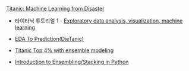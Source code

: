 [Titanic: Machine Learning from Disaster](https://www.kaggle.com/c/titanic)

* 타이타닉 튜토리얼 1 - [Exploratory data analysis, visualization, machine learning](https://kaggle-kr.tistory.com/17?category=868316)

* [EDA To Prediction(DieTanic)](https://www.kaggle.com/ash316/eda-to-prediction-dietanic)

* [Titanic Top 4% with ensemble modeling](https://www.kaggle.com/yassineghouzam/titanic-top-4-with-ensemble-modeling)

* [Introduction to Ensembling/Stacking in Python](https://www.kaggle.com/arthurtok/introduction-to-ensembling-stacking-in-python)


